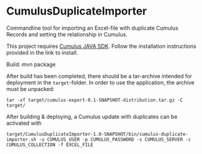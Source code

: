 # CumulusDuplicateImporter
Commandline tool for importing an Excel-file with duplicate Cumulus Records and setting the relationship in Cumulus.

This project requires [Cumulus JAVA SDK](https://sbprojects.statsbiblioteket.dk/display/AIM/Cumulus+Java+SDK).
Follow the installation instructions provided in the link to install.
 
Build: mvn package

After build has been completed, there should be a tar-archive intended for deployment in the `target`-folder.
 In order to use the application, the archive must be unpacked:
```
tar -xf target/cumulus-export-0.1-SNAPSHOT-distribution.tar.gz -C target/
```
After building & deploying, a Cumulus update with duplicates can be activated with
```
target/CumulusDuplicateImporter-1.0-SNAPSHOT/bin/cumulus-duplicate-importer.sh -u CUMULUS_USER -p CUMULUS_PASSWORD -s CUMULUS_SERVER -c CUMULUS_COLLECTION -f EXCEL_FILE
```